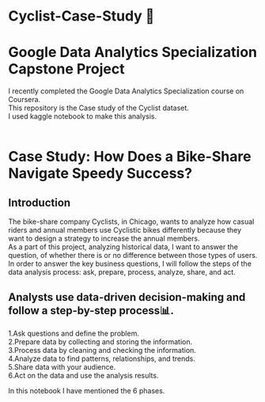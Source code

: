 # Cyclist-Case-Study 🚴
# Google Data Analytics Specialization Capstone Project <br/>
I recently completed the Google Data Analytics Specialization course on Coursera.<br/>
This repository is the Case study of the Cyclist dataset.<br/>
I used kaggle notebook to make this analysis.<br/>
<br/>


# Case Study: How Does a Bike-Share Navigate Speedy Success?
## Introduction
The bike-share company Cyclists, in Chicago, wants to analyze how casual riders and annual members use Cyclistic bikes differently because they want to design a strategy to increase the annual members.<br/>
As a part of this project, analyzing historical data, I want to answer the question, of whether there is or no difference between those types of users.<br/>
In order to answer the key business questions, I will follow the steps of the data analysis process: ask, prepare, process, analyze, share, and act.<br/>

## Analysts use data-driven decision-making and follow a step-by-step process📊. 

1.Ask questions and define the problem.<br/>
2.Prepare data by collecting and storing the information.<br/>
3.Process data by cleaning and checking the information.<br/>
4.Analyze data to find patterns, relationships, and trends.<br/>
5.Share data with your audience.<br/>
6.Act on the data and use the analysis results.<br/>

In this notebook I have mentioned the 6 phases.
